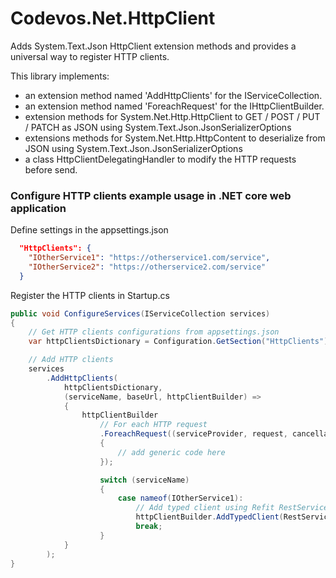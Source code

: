 # Codevos.Net.HttpClient

Adds System.Text.Json HttpClient extension methods and provides a universal way to register HTTP clients.

This library implements:
- an extension method named 'AddHttpClients' for the IServiceCollection.
- an extension method named 'ForeachRequest' for the IHttpClientBuilder.
- extension methods for System.Net.Http.HttpClient to GET / POST / PUT / PATCH as JSON using System.Text.Json.JsonSerializerOptions
- extensions methods for System.Net.Http.HttpContent to deserialize from JSON using System.Text.Json.JsonSerializerOptions
- a class HttpClientDelegatingHandler to modify the HTTP requests before send.

### Configure HTTP clients example usage in .NET core web application

Define settings in the appsettings.json

```json
  "HttpClients": {
    "IOtherService1": "https://otherservice1.com/service",
    "IOtherService2": "https://otherservice2.com/service"
  }
```

Register the HTTP clients in Startup.cs

```csharp
public void ConfigureServices(IServiceCollection services)
{
    // Get HTTP clients configurations from appsettings.json
    var httpClientsDictionary = Configuration.GetSection("HttpClients").Get<Dictionary<string, string>>();

    // Add HTTP clients
    services
        .AddHttpClients(
            httpClientsDictionary,
            (serviceName, baseUrl, httpClientBuilder) =>
            {
                httpClientBuilder
                    // For each HTTP request
                    .ForeachRequest((serviceProvider, request, cancellationToken) =>
                    {
                        // add generic code here
                    });

                    switch (serviceName)
                    {
                        case nameof(IOtherService1):
                            // Add typed client using Refit RestService.For
                            httpClientBuilder.AddTypedClient(RestService.For<IOtherService1>);
                            break;
                    }
            }
        );
}
```